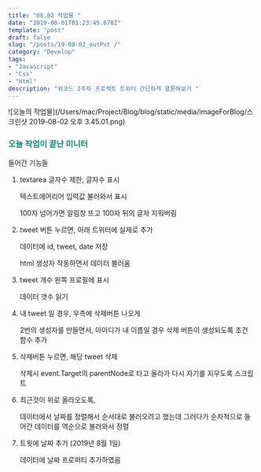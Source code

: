 ```yaml
---
title: "08.02 작업물 "
date: "2019-08-01T01:23:45.678Z"
template: "post"
draft: false
slug: "/posts/19-08-02_outPut /"
category: "Develop"
tags:
- "Javascript"
- "Css"
- "Html"
description: "위코드 2주차 프로젝트 트위터 간단하게 클론해보기 "
---
```


![오늘의 작업물](/Users/mac/Project/Blog/blog/static/media/imageForBlog/스크린샷 2019-08-02 오후 3.45.01.png)

<h3 style="color:rgb(9, 136, 104)">오늘 작업이 끝난 미니터</h3>

들어간 기능들

1. textarea 글자수 제한, 글자수 표시

    텍스트에어리어 입력값 불러와서 표시

   100자 넘어가면 알림창 뜨고 100자 뒤의 글자 지워버림

2. tweet 버튼 누르면, 아래 트위터에 실제로 추가

   데이터에 id, tweet, date 저장

   html 생성자 작동하면서 데이터 불러옴

3. tweet 개수 왼쪽 프로필에 표시

   데이터 갯수 읽기

4. 내 tweet 일 경우, 우측에 삭제버튼 나오게

   2번의 생성자를 만들면서, 아이디가 내 이름일 경우 삭제 버튼이 생성되도록 조건 함수 추가

5. 삭제버튼 누르면, 해당 tweet 삭제

   삭제시 event.Target의 parentNode로 타고 올라가 다시 자기를 지우도록 스크립트

6. 최근것이 위로 올라오도록,

   데이터에서 날짜를 정렬해서 순서대로 불러오려고 했는데 그러다가 순차적으로 들어간 데이터를 역순으로 불러와서 정렬

7. 트윗에 날짜 추가 (2019년 8월 1일)

   데이터에 날짜 프로퍼티 추가하였음